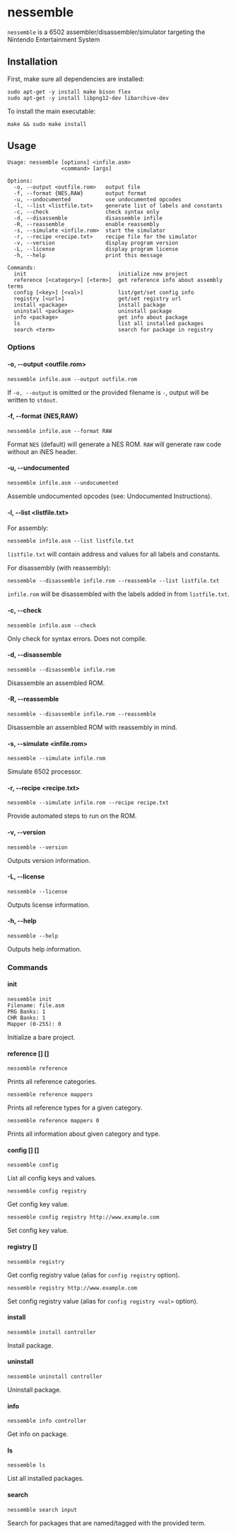 # nessemble

`nessemble` is a 6502 assembler/disassembler/simulator targeting the Nintendo
Entertainment System

## Installation

First, make sure all dependencies are installed:

```
sudo apt-get -y install make bison flex
sudo apt-get -y install libpng12-dev libarchive-dev
```

To install the main executable:

```
make && sudo make install
```

## Usage

```
Usage: nessemble [options] <infile.asm>
                 <command> [args]

Options:
  -o, --output <outfile.rom>   output file
  -f, --format {NES,RAW}       output format
  -u, --undocumented           use undocumented opcodes
  -l, --list <listfile.txt>    generate list of labels and constants
  -c, --check                  check syntax only
  -d, --disassemble            disassemble infile
  -R, --reassemble             enable reassembly
  -s, --simulate <infile.rom>  start the simulator
  -r, --recipe <recipe.txt>    recipe file for the simulator
  -v, --version                display program version
  -L, --license                display program license
  -h, --help                   print this message

Commands:
  init                             initialize new project
  reference [<category>] [<term>]  get reference info about assembly terms
  config [<key>] [<val>]           list/get/set config info
  registry [<url>]                 get/set registry url
  install <package>                install package
  uninstall <package>              uninstall package
  info <package>                   get info about package
  ls                               list all installed packages
  search <term>                    search for package in registry
```

### Options

#### -o, --output <outfile.rom>

```
nessemble infile.asm --output outfile.rom
```

If `-o, --output` is omitted or the provided filename is `-`, output will be
written to `stdout`.

#### -f, --format {NES,RAW}

```
nessemble infile.asm --format RAW
```

Format `NES` (default) will generate a NES ROM. `RAW` will generate raw code
without an iNES header.

#### -u, --undocumented

```
nessemble infile.asm --undocumented
```

Assemble undocumented opcodes (see: Undocumented Instructions).

#### -l, --list <listfile.txt>

For assembly:

```
nessemble infile.asm --list listfile.txt
```

`listfile.txt` will contain address and values for all labels and constants.

For disassembly (with reassembly):

```
nessemble --disassemble infile.rom --reassemble --list listfile.txt
```

`infile.rom` will be disassembled with the labels added in from `listfile.txt`.

#### -c, --check

```
nessemble infile.asm --check
```

Only check for syntax errors. Does not compile.

#### -d, --disassemble

```
nessemble --disassemble infile.rom
```

Disassemble an assembled ROM.

#### -R, --reassemble

```
nessemble --disassemble infile.rom --reassemble
```

Disassemble an assembled ROM with reassembly in mind.

#### -s, --simulate <infile.rom>

```
nessemble --simulate infile.rom
```

Simulate 6502 processor.

#### -r, --recipe <recipe.txt>

```
nessemble --simulate infile.rom --recipe recipe.txt
```

Provide automated steps to run on the ROM.

#### -v, --version

```
nessemble --version
```

Outputs version information.

#### -L, --license

```
nessemble --license
```

Outputs license information.

#### -h, --help

```
nessemble --help
```

Outputs help information.

### Commands

#### init

```
nessemble init
Filename: file.asm
PRG Banks: 1
CHR Banks: 1
Mapper (0-255): 0
```

Initialize a bare project.

#### reference [<category>] [<term>]

```
nessemble reference
```

Prints all reference categories.

```
nessemble reference mappers
```

Prints all reference types for a given category.

```
nessemble reference mappers 0
```

Prints all information about given category and type.

#### config [<key>] [<val>]

```
nessemble config
```

List all config keys and values.

```
nessemble config registry
```

Get config key value.

```
nessemble config registry http://www.example.com
```

Set config key value.

#### registry [<url>]

```
nessemble registry
```

Get config registry value (alias for `config registry` option).

```
nessemble registry http://www.example.com
```

Set config registry value (alias for `config registry <val>` option).

#### install <package>

```
nessemble install controller
```

Install package.

#### uninstall <package>

```
nessemble uninstall controller
```

Uninstall package.

#### info <package>

```
nessemble info controller
```

Get info on package.

#### ls

```
nessemble ls
```

List all installed packages.

#### search <term>

```
nessemble search input
```

Search for packages that are named/tagged with the provided term.
